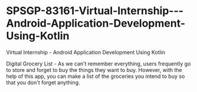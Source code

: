 # SPSGP-83161-Virtual-Internship---Android-Application-Development-Using-Kotlin
Virtual Internship - Android Application Development Using Kotlin

Digital Grocery List - As we can't remember everything, users frequently go to store and forget to buy the things they want to buy. However, with the help of this app, you can make a list of the groceries you intend to buy so that you don't forget anything.
